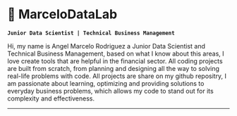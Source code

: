 # 💎 MarceloDataLab

**`Junior Data Scientist | Technical Business Management`**

Hi, my name is Angel Marcelo Rodriguez a Junior Data Scientist and Technical Business Management, based on what I know about this areas, I love create tools that are helpful in the financial sector. All coding projects are built from scratch, from planning and designing all the way to solving real-life problems with code. All projects are share on my github repositry, I am passionate about learning, optimizing and providing solutions to everyday business problems, which allows my code to stand out for its complexity and effectiveness.

---
